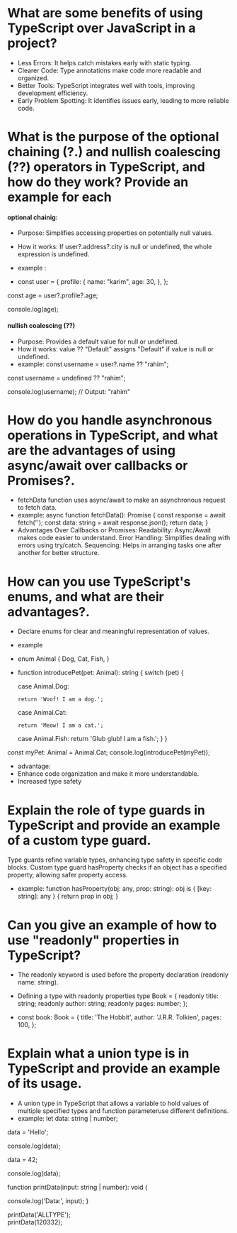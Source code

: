 # What are some benefits of using TypeScript over JavaScript in a project?
  
- Less Errors: It helps catch mistakes     early with static typing.
- Clearer Code: Type annotations make code more readable and organized.
- Better Tools: TypeScript integrates well with tools, improving development efficiency.
- Early Problem Spotting: It identifies issues early, leading to more reliable code.



# What is the purpose of the optional chaining (?.) and nullish coalescing (??) operators in TypeScript, and how do they work? Provide an example for each

#### optional chainig:

- Purpose: Simplifies accessing properties on potentially null values.
- How it works: If user?.address?.city is null or undefined, the whole expression is undefined.

- example :
 - const user = {
  profile: {
    name: "karim",
    age: 30,
  },
  };


const age = user?.profile?.age;

console.log(age); 

#### nullish coalescing (??)
- Purpose: Provides a default value for null or undefined.
- How it works: value ?? "Default" assigns "Default" if value is null or undefined.
- example:
const username = user?.name ?? "rahim";


const username = undefined ?? "rahim";

console.log(username); // Output: "rahim"



# How do you handle asynchronous operations in TypeScript, and what are the advantages of using async/await over callbacks or Promises?.
- fetchData function uses async/await to make an asynchronous request to fetch data. 
- example:
 async function fetchData(): Promise<string> {
  const response = await fetch('');
  const data: string = await response.json();
  return data;
}
- Advantages Over Callbacks or Promises:
Readability: Async/Await makes code easier to understand.
Error Handling: Simplifies dealing with errors using try/catch.
Sequencing: Helps in arranging tasks one after another for better structure.


# How can you use TypeScript's enums, and what are their advantages?.
- Declare enums for clear and meaningful representation of values.
- example 
 - enum Animal {
  Dog,
  Cat,
  Fish,
}

- function introducePet(pet: Animal): string {
  switch (pet) {

    case Animal.Dog:

      return 'Woof! I am a dog.';
    case Animal.Cat:

      return 'Meow! I am a cat.';

    case Animal.Fish:
      return 'Glub glub! I am a fish.';
  } 
}

const myPet: Animal = Animal.Cat;
console.log(introducePet(myPet));


- advantage:
- Enhance code organization and make it more understandable.
- Increased type safety





# Explain the role of type guards in TypeScript and provide an example of a custom type guard.

 Type guards refine variable types, enhancing type safety in specific code blocks.
Custom type guard hasProperty checks if an object has a specified property, allowing safer property access.
- example:
function hasProperty(obj: any, prop: string): obj is 
{ [key: string]: any } {
  return prop in obj;
}

# Can you give an example of how to use "readonly" properties in TypeScript?

- The readonly keyword is used before the property declaration (readonly name: string).

- Defining a type with readonly properties
  type Book = {
  readonly title: string;
  readonly author: string;
  readonly pages: number;
};


- const book: Book = {
  title: 'The Hobbit',
  author: 'J.R.R. Tolkien',
  pages: 100,
};




# Explain what a union type is in TypeScript and provide an example of its usage.

- A union type in TypeScript that  allows a variable to hold values of multiple specified types and function parameteruse different definitions.
- example:
let data: string | number;

data = 'Hello';

console.log(data);

data = 42;

console.log(data);

function printData(input: string | number): void {

  console.log('Data:', input);
}

printData('ALLTYPE');   
printData(120332);    




